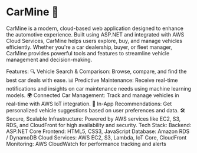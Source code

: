 # CarMine 🚗

CarMine is a modern, cloud-based web application designed to enhance the automotive experience. Built using ASP.NET and integrated with AWS Cloud Services, CarMine helps users explore, buy, and manage vehicles efficiently. Whether you're a car dealership, buyer, or fleet manager, CarMine provides powerful tools and features to streamline vehicle management and decision-making.

Features:
🔍 Vehicle Search & Comparison: Browse, compare, and find the best car deals with ease.
📊 Predictive Maintenance: Receive real-time notifications and insights on car maintenance needs using machine learning models.
🌍 Connected Car Management: Track and manage vehicles in real-time with AWS IoT integration.
💬 In-App Recommendations: Get personalized vehicle suggestions based on user preferences and data.
🛠️ Secure, Scalable Infrastructure: Powered by AWS services like EC2, S3, RDS, and CloudFront for high availability and security.
Tech Stack:
Backend: ASP.NET Core
Frontend: HTML5, CSS3, JavaScript
Database: Amazon RDS / DynamoDB
Cloud Services: AWS EC2, S3, Lambda, IoT Core, CloudFront
Monitoring: AWS CloudWatch for performance tracking and alerts
